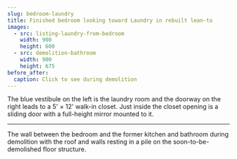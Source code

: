 ```yaml
---
slug: bedroom-laundry
title: Finished bedroom looking toward Laundry in rebuilt lean-to
images:
  - src: listing-laundry-from-bedroom
    width: 900
    height: 600
  - src: demolition-bathroom
    width: 900
    height: 675
before_after:
  caption: Click to see during demolition
---
```

The blue vestibule on the left is the laundry room and the doorway on the right leads to a 5' × 12' walk-in closet. Just inside the closet opening is a sliding door with a full-height mirror mounted to it.

<hr>

The wall between the bedroom and the former kitchen and bathroom during demolition with the roof and walls resting in a pile on the soon-to-be-demolished floor structure.